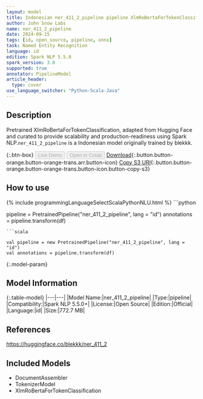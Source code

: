 ```yaml
---
layout: model
title: Indonesian ner_411_2_pipeline pipeline XlmRoBertaForTokenClassification from blekkk
author: John Snow Labs
name: ner_411_2_pipeline
date: 2024-09-15
tags: [id, open_source, pipeline, onnx]
task: Named Entity Recognition
language: id
edition: Spark NLP 5.5.0
spark_version: 3.0
supported: true
annotator: PipelineModel
article_header:
  type: cover
use_language_switcher: "Python-Scala-Java"
---
```


## Description

Pretrained XlmRoBertaForTokenClassification, adapted from Hugging Face and curated to provide scalability and production-readiness using Spark NLP.`ner_411_2_pipeline` is a Indonesian model originally trained by blekkk.

{:.btn-box}
<button class="button button-orange" disabled>Live Demo</button>
<button class="button button-orange" disabled>Open in Colab</button>
[Download](https://s3.amazonaws.com/auxdata.johnsnowlabs.com/public/models/ner_411_2_pipeline_id_5.5.0_3.0_1726397863580.zip){:.button.button-orange.button-orange-trans.arr.button-icon}
[Copy S3 URI](s3://auxdata.johnsnowlabs.com/public/models/ner_411_2_pipeline_id_5.5.0_3.0_1726397863580.zip){:.button.button-orange.button-orange-trans.button-icon.button-copy-s3}

## How to use



<div class="tabs-box" markdown="1">
{% include programmingLanguageSelectScalaPythonNLU.html %}
```python

pipeline = PretrainedPipeline("ner_411_2_pipeline", lang = "id")
annotations =  pipeline.transform(df)   

```
```scala

val pipeline = new PretrainedPipeline("ner_411_2_pipeline", lang = "id")
val annotations = pipeline.transform(df)

```
</div>

{:.model-param}
## Model Information

{:.table-model}
|---|---|
|Model Name:|ner_411_2_pipeline|
|Type:|pipeline|
|Compatibility:|Spark NLP 5.5.0+|
|License:|Open Source|
|Edition:|Official|
|Language:|id|
|Size:|772.7 MB|

## References

https://huggingface.co/blekkk/ner_411_2

## Included Models

- DocumentAssembler
- TokenizerModel
- XlmRoBertaForTokenClassification